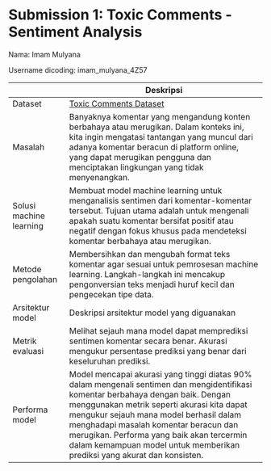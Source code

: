 # Submission 1: Toxic Comments - Sentiment Analysis

Nama: Imam Mulyana

Username dicoding: imam_mulyana_4Z57

|                         | Deskripsi                                                                                                                                                                                                                                                                                                                                                                                  |
| ----------------------- | ------------------------------------------------------------------------------------------------------------------------------------------------------------------------------------------------------------------------------------------------------------------------------------------------------------------------------------------------------------------------------------------ |
| Dataset                 | [Toxic Comments Dataset]([https://www.kaggle.com/](https://www.kaggle.com/datasets/hetvigandhi03/imported-data))                                                                                                                                                                                                                                                                                                                                          |
| Masalah                 | Banyaknya komentar yang mengandung konten berbahaya atau merugikan. Dalam konteks ini, kita ingin mengatasi tantangan yang muncul dari adanya komentar beracun di platform online, yang dapat merugikan pengguna dan menciptakan lingkungan yang tidak menyenangkan.                                                                                                                       |
| Solusi machine learning | Membuat model machine learning untuk menganalisis sentimen dari komentar-komentar tersebut. Tujuan utama adalah untuk mengenali apakah suatu komentar bersifat positif atau negatif dengan fokus khusus pada mendeteksi komentar berbahaya atau merugikan.                                                                                                                                 |
| Metode pengolahan       | Membersihkan dan mengubah format teks komentar agar sesuai untuk pemrosesan machine learning. Langkah-langkah ini mencakup pengonversian teks menjadi huruf kecil dan pengecekan tipe data.                                                                                                                                                                                                |
| Arsitektur model        | Deskripsi arsitektur model yang diguanakan                                                                                                                                                                                                                                                                                                                                                 |
| Metrik evaluasi         | Melihat sejauh mana model dapat memprediksi sentimen komentar secara benar. Akurasi mengukur persentase prediksi yang benar dari keseluruhan prediksi.                                                                                                                                                                                                                                     |
| Performa model          | Model mencapai akurasi yang tinggi diatas 90% dalam mengenali sentimen dan mengidentifikasi komentar berbahaya dengan baik. Dengan menggunakan metrik seperti akurasi kita dapat mengukur sejauh mana model berhasil dalam menghadapi masalah komentar beracun dan merugikan. Performa yang baik akan tercermin dalam kemampuan model untuk memberikan prediksi yang akurat dan konsisten. |
